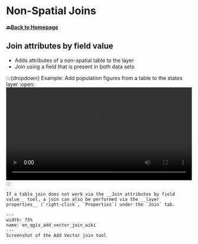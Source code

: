 # Non-Spatial Joins


__🔙[Back to Homepage](/content/intro.md)__

## Join attributes by field value
- Adds attributes of a non-spatial table to the layer
- Join using a field that is present in both data sets

:::{dropdown} Example: Add population figures from a table to the states layer
:open:
<video width="100%" controls src="https://github.com/GIScience/gis-training-resource-center/raw/main/fig/en_qgis_non_spatial_join_wiki.mp4"></video>
:::

```{Hint}
If a table join does not work via the __Join attributes by field value__ tool, a join can also be performed via the __layer properties__ (`right-click`, `Properties`) under the `Join` tab.
```
```{figure} /fig/en_qgis_add_vector_join_wiki.png
---
width: 75%
name: en_qgis_add_vector_join_wiki
---
Screenshot of the Add Vector join tool
```
